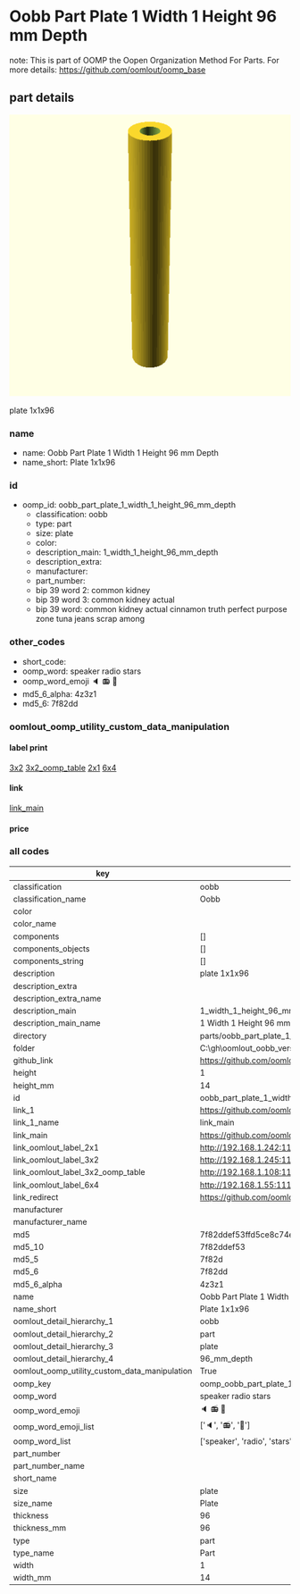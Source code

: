 # Oobb Part Plate 1 Width 1 Height 96 mm Depth  

note: This is part of OOMP the Oopen Organization Method For Parts. For more details: https://github.com/oomlout/oomp_base

##  part details
  

[![](3dpr.png)](3dpr.png)

plate 1x1x96



### name
* name: Oobb Part Plate 1 Width 1 Height 96 mm Depth
* name_short: Plate 1x1x96 
### id
* oomp_id: oobb_part_plate_1_width_1_height_96_mm_depth
  * classification: oobb
  * type: part
  * size: plate
  * color: 
  * description_main: 1_width_1_height_96_mm_depth
  * description_extra: 
  * manufacturer: 
  * part_number: 
  * bip 39 word 2: common kidney
  * bip 39 word 3: common kidney actual
  * bip 39 word: common kidney actual cinnamon truth perfect purpose zone tuna jeans scrap among

### other_codes
* short_code: 
* oomp_word: speaker radio stars
* oomp_word_emoji :speaker: :radio: :stars:
* md5_6_alpha: 4z3z1
* md5_6: 7f82dd






### oomlout_oomp_utility_custom_data_manipulation
#### label print
[3x2](http://192.168.1.245:1112/?label=oomp%204z3z1)
[3x2_oomp_table](http://192.168.1.108:1112/?label=oomp%204z3z1)
[2x1](http://192.168.1.242:1112/?label=oomp%204z3z1)
[6x4](http://192.168.1.55:1112/?label=oomp%204z3z1)    

#### link

[link_main](https://github.com/oomlout/oomlout_oobb_version_4_generated_parts/tree/main/navigation_oomp/oobb/part/plate/1_width_1_height_96_mm_depth/part)                              

#### price







### all codes 
| key | value |  
| --- | --- |  
| classification | oobb |  
| classification_name | Oobb |  
| color |  |  
| color_name |  |  
| components | [] |  
| components_objects | [] |  
| components_string | [] |  
| description | plate 1x1x96 |  
| description_extra |  |  
| description_extra_name |  |  
| description_main | 1_width_1_height_96_mm_depth |  
| description_main_name | 1 Width 1 Height 96 mm Depth |  
| directory | parts/oobb_part_plate_1_width_1_height_96_mm_depth |  
| folder | C:\gh\oomlout_oobb_version_4_generated_parts\parts\oobb_part_plate_1_width_1_height_96_mm_depth |  
| github_link | https://github.com/oomlout/oomlout_oomp_part_src/tree/main/parts/oobb_part_plate_1_width_1_height_96_mm_depth |  
| height | 1 |  
| height_mm | 14 |  
| id | oobb_part_plate_1_width_1_height_96_mm_depth |  
| link_1 | https://github.com/oomlout/oomlout_oobb_version_4_generated_parts/tree/main/navigation_oomp/oobb/part/plate/1_width_1_height_96_mm_depth/part |  
| link_1_name | link_main |  
| link_main | https://github.com/oomlout/oomlout_oobb_version_4_generated_parts/tree/main/navigation_oomp/oobb/part/plate/1_width_1_height_96_mm_depth/part |  
| link_oomlout_label_2x1 | http://192.168.1.242:1112/?label=oomp%204z3z1 |  
| link_oomlout_label_3x2 | http://192.168.1.245:1112/?label=oomp%204z3z1 |  
| link_oomlout_label_3x2_oomp_table | http://192.168.1.108:1112/?label=oomp%204z3z1 |  
| link_oomlout_label_6x4 | http://192.168.1.55:1112/?label=oomp%204z3z1 |  
| link_redirect | https://github.com/oomlout/oomlout_oobb_version_4_generated_parts/tree/main/parts/oobb_plate_01_01_96 |  
| manufacturer |  |  
| manufacturer_name |  |  
| md5 | 7f82ddef53ffd5ce8c74e29005de9973 |  
| md5_10 | 7f82ddef53 |  
| md5_5 | 7f82d |  
| md5_6 | 7f82dd |  
| md5_6_alpha | 4z3z1 |  
| name | Oobb Part Plate 1 Width 1 Height 96 mm Depth |  
| name_short | Plate 1x1x96  |  
| oomlout_detail_hierarchy_1 | oobb |  
| oomlout_detail_hierarchy_2 | part |  
| oomlout_detail_hierarchy_3 | plate |  
| oomlout_detail_hierarchy_4 | 96_mm_depth |  
| oomlout_oomp_utility_custom_data_manipulation | True |  
| oomp_key | oomp_oobb_part_plate_1_width_1_height_96_mm_depth |  
| oomp_word | speaker radio stars |  
| oomp_word_emoji | :speaker: :radio: :stars: |  
| oomp_word_emoji_list | [':speaker:', ':radio:', ':stars:'] |  
| oomp_word_list | ['speaker', 'radio', 'stars'] |  
| part_number |  |  
| part_number_name |  |  
| short_name |  |  
| size | plate |  
| size_name | Plate |  
| thickness | 96 |  
| thickness_mm | 96 |  
| type | part |  
| type_name | Part |  
| width | 1 |  
| width_mm | 14 |  
